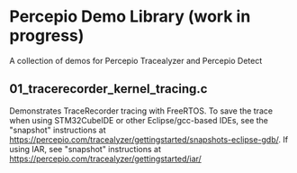 # Percepio Demo Library (work in progress)
A collection of demos for Percepio Tracealyzer and Percepio Detect

## 01_tracerecorder_kernel_tracing.c
Demonstrates TraceRecorder tracing with FreeRTOS.
To save the trace when using STM32CubeIDE or other Eclipse/gcc-based IDEs, see the "snapshot" instructions at https://percepio.com/tracealyzer/gettingstarted/snapshots-eclipse-gdb/.
If using IAR, see "snapshot" instructions at https://percepio.com/tracealyzer/gettingstarted/iar/
